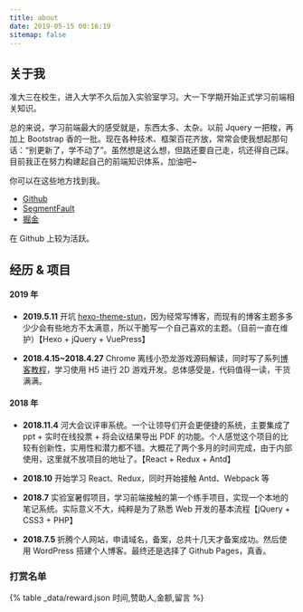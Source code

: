 ```yaml
---
title: about
date: 2019-05-15 00:16:19
sitemap: false
---
```


## 关于我

准大三在校生，进入大学不久后加入实验室学习。大一下学期开始正式学习前端相关知识。

总的来说，学习前端最大的感受就是，东西太多、太杂。以前 Jquery 一把梭，再加上 Bootstrap 香的一批。现在各种技术、框架百花齐放，常常会使我想起那句话：“别更新了，学不动了”。虽然想是这么想，但路还要自己走，坑还得自己踩。目前我正在努力构建起自己的前端知识体系，加油吧~

你可以在这些地方找到我。

- [Github](https://github.com/liuyib)
- [SegmentFault](https://segmentfault.com/u/liuyib)
- [掘金](https://juejin.im/user/5ad6b350f265da2397076275)

在 Github 上较为活跃。

## 经历 & 项目

#### 2019 年

- **2019.5.11** 开坑 [hexo-theme-stun](https://github.com/liuyib/hexo-theme-stun)，因为经常写博客，而现有的博客主题多多少少会有些地方不太满意，所以干脆写一个自己喜欢的主题。（目前一直在维护）【Hexo + jQuery + VuePress】

- **2018.4.15~2018.4.27** Chrome 离线小恐龙游戏源码解读，同时写了系列[博客教程](https://github.com/liuyib/blog/issues)，学习使用 H5 进行 2D 游戏开发。总体感受是，代码值得一读，干货满满。

#### 2018 年

- **2018.11.4** 河大会议评审系统。一个让领导们开会更便捷的系统，主要集成了 ppt + 实时在线投票 + 将会议结果导出 PDF 的功能。个人感觉这个项目的比较有创新性，实用性和潜力都不错。大概花了两个多月的时间完成，由于内部使用，这里就不放项目的地址了。【React + Redux + Antd】

- **2018.10** 开始学习 React、Redux，同时开始接触 Antd、Webpack 等

- **2018.7** 实验室暑假项目，学习前端接触的第一个练手项目，实现一个本地的笔记系统。实际意义不大，纯粹是为了熟悉 Web 开发的基本流程【jQuery + CSS3 + PHP】

- **2018.7.5** 折腾个人网站，申请域名，备案，总共十几天才备案成功。然后使用 WordPress 搭建个人博客。最终还是选择了 Github Pages，真香。

### 打赏名单

{% table _data/reward.json 时间,赞助人,金额,留言 %}
